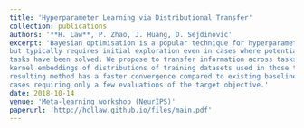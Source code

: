 ```yaml
---
title: 'Hyperparameter Learning via Distributional Transfer'
collection: publications
authors: '**H. Law**, P. Zhao, J. Huang, D. Sejdinovic'
excerpt: 'Bayesian optimisation is a popular technique for hyperparameter learning 
but typically requires initial exploration even in cases where potentially similar prior
tasks have been solved. We propose to transfer information across tasks using
kernel embeddings of distributions of training datasets used in those tasks. The
resulting method has a faster convergence compared to existing baselines, in some
cases requiring only a few evaluations of the target objective.'
date: 2018-10-14
venue: 'Meta-learning workshop (NeurIPS)'
paperurl: 'http://hcllaw.github.io/files/main.pdf'
---
```

